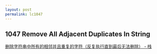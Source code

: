 ```yaml
---
layout: post
permalink: lc1047 
---
```


## 1047 Remove All Adjacent Duplicates In String

[删除字符串中所有的相邻并且重复的字符（反复执行直到最后无法删除） - 栈](https://leetcode-cn.com/problems/remove-all-adjacent-duplicates-in-string/solution/shan-chu-zi-fu-chuan-zhong-de-suo-you-xiang-lin-zh/)